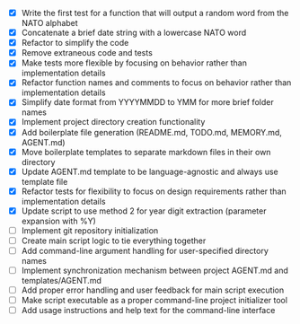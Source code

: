 - [x] Write the first test for a function that will output a random word from the NATO alphabet
- [x] Concatenate a brief date string with a lowercase NATO word
- [x] Refactor to simplify the code
- [x] Remove extraneous code and tests
- [x] Make tests more flexible by focusing on behavior rather than implementation details
- [x] Refactor function names and comments to focus on behavior rather than implementation details
- [x] Simplify date format from YYYYMMDD to YMM for more brief folder names
- [x] Implement project directory creation functionality
- [x] Add boilerplate file generation (README.md, TODO.md, MEMORY.md, AGENT.md)
- [x] Move boilerplate templates to separate markdown files in their own directory
- [x] Update AGENT.md template to be language-agnostic and always use template file
- [x] Refactor tests for flexibility to focus on design requirements rather than implementation details
- [x] Update script to use method 2 for year digit extraction (parameter expansion with %Y)
- [ ] Implement git repository initialization
- [ ] Create main script logic to tie everything together
- [ ] Add command-line argument handling for user-specified directory names
- [ ] Implement synchronization mechanism between project AGENT.md and templates/AGENT.md
- [ ] Add proper error handling and user feedback for main script execution
- [ ] Make script executable as a proper command-line project initializer tool
- [ ] Add usage instructions and help text for the command-line interface
